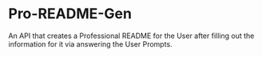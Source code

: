 # Pro-README-Gen
An API that creates a Professional README for the User after filling out the information for it via answering the User Prompts.
